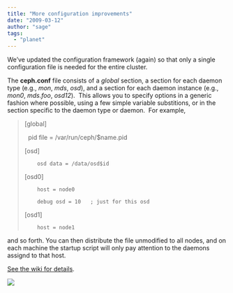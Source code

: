 ```yaml
---
title: "More configuration improvements"
date: "2009-03-12"
author: "sage"
tags: 
  - "planet"
---
```


We’ve updated the configuration framework (again) so that only a single configuration file is needed for the entire cluster.

The **ceph.conf** file consists of a _global_ section, a section for each daemon type (e.g., _mon_, _mds_, _osd_), and a section for each daemon instance (e.g., _mon0_, _mds.foo_, _osd12_).  This allows you to specify options in a generic fashion where possible, using a few simple variable substitions, or in the section specific to the daemon type or daemon.  For example,

> \[global\]
> 
>         pid file = /var/run/ceph/$name.pid
> 
> \[osd\]
> 
>         osd data = /data/osd$id
> 
> \[osd0\]
> 
>         host = node0
> 
>         debug osd = 10   ; just for this osd
> 
> \[osd1\]
> 
>         host = node1

and so forth. You can then distribute the file unmodified to all nodes, and on each machine the startup script will only pay attention to the daemons assignd to that host.

[See the wiki for details](http://ceph.newdream.net/wiki/Cluster_configuration).

![](http://track.hubspot.com/__ptq.gif?a=268973&k=14&bu=http://ceph.com&r=http://ceph.com/updates/more-configuration-improvements/&bvt=rss&p=wordpress)

